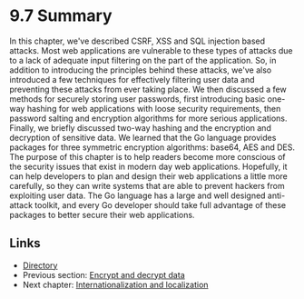 # 9.7 Summary

In this chapter, we've described CSRF, XSS and SQL injection based attacks. Most web applications are vulnerable to these types of attacks due to a lack of adequate input filtering on the part of the application. So, in addition to introducing the principles behind these attacks, we've also introduced a few techniques for effectively filtering user data and preventing these attacks from ever taking place. We then discussed a few methods for securely storing user passwords, first introducing basic one-way hashing for web applications with loose security requirements, then password salting and encryption algorithms for more serious applications. Finally, we briefly discussed two-way hashing and the encryption and decryption of sensitive data. We learned that the Go language provides packages for three symmetric encryption algorithms: base64, AES and DES.  
The purpose of this chapter is to help readers become more conscious of the security issues that exist in modern day web applications. Hopefully, it can help developers to plan and design their web applications a little more carefully, so they can write systems that are able to prevent hackers from exploiting user data. The Go language has a large and well designed anti-attack toolkit, and every Go developer should take full advantage of these packages to better secure their web applications.

## Links

- [Directory](preface.md)
- Previous section: [Encrypt and decrypt data](09.6.md)
- Next chapter: [Internationalization and localization](10.0.md)
